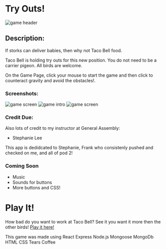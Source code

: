 # Try Outs!
![game header](https://imgur.com/QgmymDA.jpg)

## Description:

If storks can deliver babies, then why not Taco Bell food.

Taco Bell is holding try outs for this new position. You do not need to be a carrier pigeon. All birds are welcome.

On the Game Page, click your mouse to start the game and then click to counteract gravity and avoid the obstacles!.


### Screenshots:
![game screen](https://imgur.com/lJ2CCgj.jpg)
![game intro](https://imgur.com/c4exO2s.jpg)
![game screen](https://imgur.com/WXFwclP.jpg)

### Credit Due:  

Also lots of credit to my instructor at General Assembly:
* Stephanie Lee

This app is dedidcated to Stephanie, Frank who consistenly pushed and checked on me, and all of pod 2!


### Coming Soon
* Music
* Sounds for buttons
* More buttons and CSS!

# Play It!
How bad do you want to work at Taco Bell? See it you want it more then the other birds! 
[Play it here!](https://lost-the-taco-bell-files.herokuapp.com/)

This game was made using 
React
Express
Node.js
Mongoose
MongoDb
HTML
CSS
Tears
Coffee
